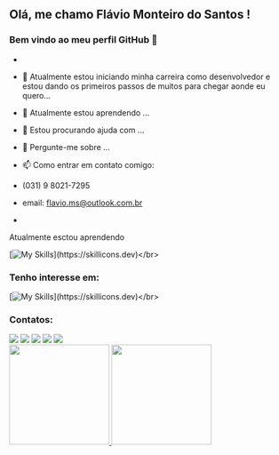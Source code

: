 ## Olá, me chamo Flávio Monteiro do Santos ! 
### Bem vindo ao meu perfil GitHub 👋
-

- 🔭 Atualmente estou iniciando minha carreira como desenvolvedor e estou dando os primeiros passos de muitos para chegar aonde eu quero...
- 🌱 Atualmente estou aprendendo ...
- 🤔 Estou procurando ajuda com ...
- 💬 Pergunte-me sobre ...
- 📫 Como entrar em contato comigo: 
- (031) 9 8021-7295 
- email: flavio.ms@outlook.com.br
- 

    
<!---
Flavio-Monteiro/Flavio-Monteiro is a ✨ special ✨ repository because its `README.md` (this file) appears on your GitHub profile.
You can click the Preview link to take a look at your changes.
-->
Atualmente esctou aprendendo</br>

[![My Skills](https://skillicons.dev/icons?i=js,html,css,)](https://skillicons.dev)</br>

<h3>Tenho interesse em:</h3>

[![My Skills](https://skillicons.dev/icons?i=react,vue,ts,)](https://skillicons.dev)</br>

### Contatos:

<div>
<a href="https://www.youtube.com/seu-canal-youtube-aqui" target="_blank"><img src="https://img.shields.io/badge/YouTube-FF0000?style=for-the-badge&logo=youtube&logoColor=white" target="_blank"></a>
<a href="https://instagram.com/flaviomds89" target="_blank"><img src="https://img.shields.io/badge/-Instagram-%23E4405F?style=for-the-badge&logo=instagram&logoColor=white" target="_blank"></a>
<a href="https://www.facebook.com/flaviomds89" target="_blank"><img src="https://img.shields.io/badge/facebook-9146FF?style=for-the-badge&logo=facebook&logoColor=white" target="_blank"></a>
<a href = "mailto:flavioms216@gmail.com"><img src="https://img.shields.io/badge/Gmail-D14836?style=for-the-badge&logo=gmail&logoColor=white" target="_blank"></a>
<a href="https://www.linkedin.com/in/seu-usuário-linkedln-aqui" target="_blank"><img src="https://img.shields.io/badge/-LinkedIn-%230077B5?style=for-the-badge&logo=linkedin&logoColor=white" target="_blank"></a>   
</div>


<div>
<a href="https://github.com/Flavio-Monteiro">
<img height="180em" src="https://github-readme-stats.vercel.app/api/top-langs/?username=Flavio-Monteiro&layout=compact&langs_count=7&theme=dracula"/>
<img height="180em" src="https://github-readme-stats.vercel.app/api?username=Flavio-Monteiro&show_icons=true&theme=dracula&include_all_commits=true&count_private=true"/>
</div>
